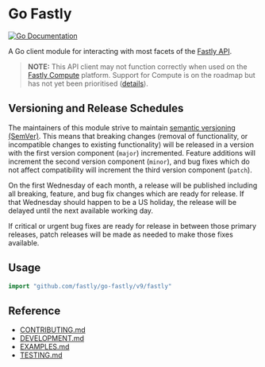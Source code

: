 # Go Fastly

[![Go Documentation](http://img.shields.io/badge/go-documentation-blue.svg?style=flat-square)][latest]

A Go client module for interacting with most facets of the [Fastly
API](https://docs.fastly.com/api).

> **NOTE:** This API client may not function correctly when used on
> the [Fastly Compute](https://www.fastly.com/products/edge-compute)
> platform. Support for Compute is on the roadmap but has not yet been
> prioritised ([details](./DEVELOPMENT.md#compute)).

## Versioning and Release Schedules

The maintainers of this module strive to maintain [semantic versioning
(SemVer)](https://semver.org/). This means that breaking changes
(removal of functionality, or incompatible changes to existing
functionality) will be released in a version with the first version
component (`major`) incremented. Feature additions will increment the
second version component (`minor`), and bug fixes which do not affect
compatibility will increment the third version component (`patch`).

On the first Wednesday of each month, a release will be published
including all breaking, feature, and bug fix changes which are ready
for release. If that Wednesday should happen to be a US holiday, the
release will be delayed until the next available working day.

If critical or urgent bug fixes are ready for release in between those
primary releases, patch releases will be made as needed to make those
fixes available.

## Usage

```go
import "github.com/fastly/go-fastly/v9/fastly"
```

## Reference

- [CONTRIBUTING.md](./CONTRIBUTING.md)
- [DEVELOPMENT.md](./DEVELOPMENT.md)
- [EXAMPLES.md](./EXAMPLES.md)
- [TESTING.md](./TESTING.md)

[latest]: https://pkg.go.dev/github.com/fastly/go-fastly/v9/fastly
